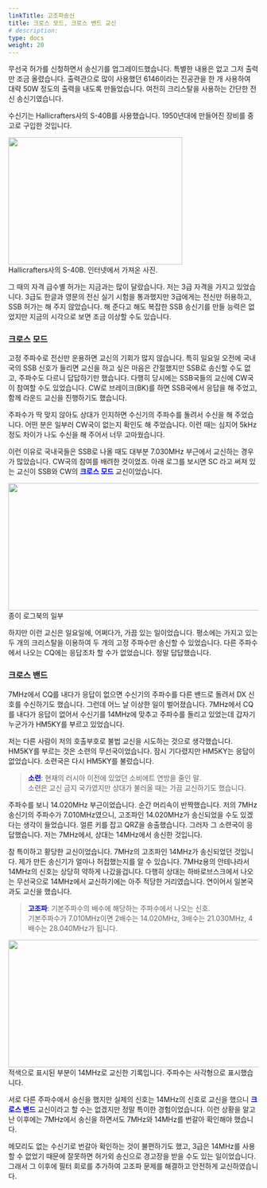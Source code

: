```yaml
---
linkTitle: 고조파송신
title: 크로스 모드, 크로스 밴드 교신
# description: 
type: docs
weight: 20
---
```


무선국 허가를 신청하면서 송신기를 업그레이드했습니다. 특별한 내용은 없고 그저 출력만 조금 올렸습니다. 출력관으로 많이 사용했던 6146이라는 진공관을 한 개 사용하여 대략 50W 정도의 출력을 내도록 만들었습니다. 여전히 크리스탈을 사용하는 간단한 전신 송신기였습니다.

수신기는 Hallicrafters사의 S-40B를 사용했습니다. 1950년대에 만들어진 장비를 중고로 구입한 것입니다. 

<img src="/about/img/s-40b.jpg" style="width:350px;height:256"><br>
Hallicrafters사의 S-40B. 인터넷에서 가져온 사진.

그 때의 자격 급수별 허가는 지금과는 많이 달랐습니다. 저는 3급 자격을 가지고 있었습니다. 3급도 한글과 영문의 전신 실기 시험을 통과했지만 3급에게는 전신만 허용하고, SSB 허가는 해 주지 않았습니다. 해 준다고 해도 복잡한 SSB 송신기를 만들 능력은 없었지만 지금의 시각으로 보면 조금 이상할 수도 있습니다.

### 크로스 모드 ###

고정 주파수로 전신만 운용하면 교신의 기회가 많지 않습니다. 특히 일요일 오전에 국내국의 SSB 신호가 들리면 교신을 하고 싶은 마음은 간절했지만 SSB로 송신할 수도 없고, 주파수도 다르니 답답하기만 했습니다. 다행히 당시에는 SSB국들의 교신에 CW국이 참여할 수도 있었습니다. CW로 브레이크(BK)를 하면 SSB국에서 응답을 해 주었고, 함께 라운드 교신을 진행하기도 했습니다.

주파수가 딱 맞지 않아도 상대가 인지하면 수신기의 주파수를 돌려서 수신을 해 주었습니다. 어떤 분은 일부러 CW국이 없는지 확인도 해 주었습니다. 이런 때는 심지어 5kHz 정도 차이가 나도 수신을 해 주어서 너무 고마웠습니다.

이런 이유로 국내국들은 SSB로 나올 때도 대부분 7.030MHz 부근에서 교신하는 경우가 많았습니다. CW국의 참여를 배려한 것이었죠. 아래 로그를 보시면 SC 라고 써져 있는 교신이 SSB와  CW의 <span style="color:blue">**크로스 모드**</span> 교신이었습니다.

<img src="/about/img/log_sc.png" style="width:700px;height:256"><br>
종이 로그북의 일부

하지만 이런 교신은 일요일에, 어쩌다가, 가끔 있는 일이었습니다. 평소에는 가지고 있는 두 개의 크리스탈을 이용하여 두 개의 고정 주파수만 송신할 수 있었습니다. 다른 주파수에서 나오는 CQ에는 응답조차 할 수가 없었습니다. 정말 답답했습니다.

### 크로스 밴드 ###

7MHz에서 CQ를 내다가 응답이 없으면 수신기의 주파수를 다른 밴드로 돌려서 DX 신호를 수신하기도 했습니다. 그런데 어느 날 이상한 일이 벌어졌습니다. 7MHz에서 CQ를 내다가 응답이 없어서 수신기를 14MHz에 맞추고 주파수를 돌리고 있었는데 갑자기 누군가가 HM5KY를 부르고 있었습니다.

저는 다른 사람이 저의 호출부호로 불법 교신을 시도하는 것으로 생각했습니다. HM5KY를 부르는 것은 소련의 무선국이었습니다. 잠시 기다렸지만 HM5KY는 응답이 없었습니다. 소련국은 다시 HM5KY를 불렀습니다.

> <span style="color:blue">**소련**</span>: 현재의 러시아 이전에 있었던 소비에트 연방을 줄인 말.<br>
> 소련은 교신 금지 국가였지만 상대가 불러올 때는 가끔 교신하기도 했습니다.

주파수를 보니 14.020MHz 부근이었습니다. 순간 머리속이 반짝했습니다. 저의 7MHz 송신기의 주파수가 7.010MHz였으니, 고조파인 14.020MHz가 송신되었을 수도 있겠다는 생각이 들었습니다. 얼른 키를 잡고 QRZ을 송출했습니다. 그러자 그 소련국이 응답했습니다. 저는 7MHz에서, 상대는 14MHz에서 송신한 것입니다.

참 특이하고 황당한 교신이었습니다. 7MHz의 고조파인 14MHz가 송신되었던 것입니다. 제가 만든 송신기가 얼마나 허접했는지를 알 수 있습니다. 7MHz용의 안테나라서 14MHz의 신호는 상당히 약하게 나갔을겁니다. 다행히 상대는 하바로브스크에서 나오는 무선국으로 14MHz에서 교신하기에는 아주 적당한 거리였습니다. 연이어서 일본국과도 교신을 했습니다.

> <span style="color:blue">**고조파**</span>: 기본주파수의 배수에 해당하는 주파수에서 나오는 신호.<br>
> 기본주파수가 7.010MHz이면 2배수는 14.020MHz, 3배수는 21.030MHz, 4배수는 28.040MHz가 됩니다.

<img src="/about/img/log.png" style="width:600px;height:256"><br>
적색으로 표시된 부분이 14MHz로 교신한 기록입니다. 주파수는 사각형으로 표시했습니다.

서로 다른 주파수에서 송신을 했지만 실제의 신호는 14MHz의 신호로 교신을 했으니 <span style="color:blue">**크로스 밴드**</span> 교신이라고 할 수는 없겠지만 정말 특이한 경험이었습니다. 이런 상황을 알고 난 이후에는 7MHz에서 송신을 하면서도 7MHz와 14MHz를 번갈아 확인해야 했습니다.

메모리도 없는 수신기로 번갈아 확인하는 것이 불편하기도 했고, 3급은 14MHz를 사용할 수 없었기 때문에 잘못하면 허가외 송신으로 경고장을 받을 수도 있는 일이었습니다. 그래서 그 이후에 필터 회로를 추가하여 고조파 문제를 해결하고 안전하게 교신하였습니다.

